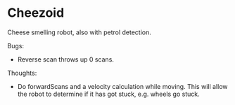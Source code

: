 # Cheezoid
Cheese smelling robot, also with petrol detection.

Bugs: 
- Reverse scan throws up 0 scans.

Thoughts:

- Do forwardScans and a velocity calculation while moving.
  This will allow the robot to determine if it has got stuck, e.g. wheels go stuck.